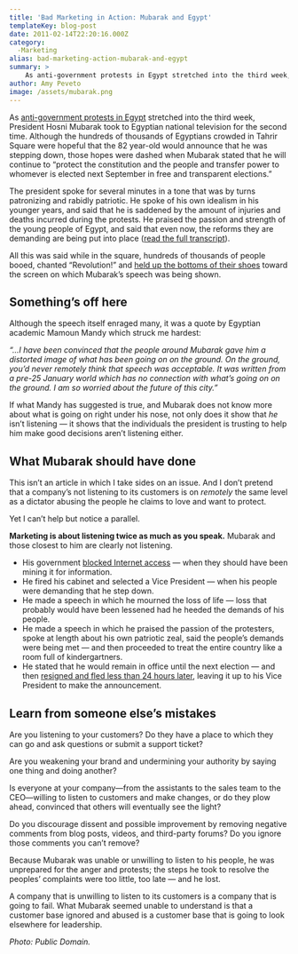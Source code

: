 ```yaml
---
title: 'Bad Marketing in Action: Mubarak and Egypt'
templateKey: blog-post
date: 2011-02-14T22:20:16.000Z
category: 
  -Marketing
alias: bad-marketing-action-mubarak-and-egypt
summary: > 
  	As anti-government protests in Egypt stretched into the third week, President Hosni Mubarak took to Egyptian national television for the second time. Although the hundreds of thousands of Egyptians crowded in Tahrir Square were hopeful that the 82 year-old would announce that he was stepping down, those hopes were dashed when Mubarak stated that he will continue to "protect the constitution and the people and transfer power to whomever is elected next September in free and transparent elections."
author: Amy Peveto
image: /assets/mubarak.png
---
```


As [anti-government protests in Egypt](http://www.cnn.com/2011/WORLD/meast/01/25/egypt.protests/index.html?_s=PM:WORLD) stretched into the third week, President Hosni Mubarak took to Egyptian national television for the second time. Although the hundreds of thousands of Egyptians crowded in Tahrir Square were hopeful that the 82 year-old would announce that he was stepping down, those hopes were dashed when Mubarak stated that he will continue to “protect the constitution and the people and transfer power to whomever is elected next September in free and transparent elections.”

The president spoke for several minutes in a tone that was by turns patronizing and rabidly patriotic. He spoke of his own idealism in his younger years, and said that he is saddened by the amount of injuries and deaths incurred during the protests. He praised the passion and strength of the young people of Egypt, and said that even now, the reforms they are demanding are being put into place ([read the full transcript](http://www.washingtonpost.com/wp-dyn/content/article/2011/02/10/AR2011021005290.html)).

All this was said while in the square, hundreds of thousands of people booed, chanted “Revolution!” and [held up the bottoms of their shoes](http://www.telegraph.co.uk/news/worldnews/middleeast/iraq/3776970/Arab-culture-the-insult-of-the-shoe.html) toward the screen on which Mubarak’s speech was being shown.

Something’s off here
--------------------

Although the speech itself enraged many, it was a quote by Egyptian academic Mamoun Mandy which struck me hardest:

_“...I have been convinced that the people around Mubarak gave him a distorted image of what has been going on on the ground. On the ground, you’d never remotely think that speech was acceptable. It was written from a pre-25 January world which has no connection with what’s going on on the ground. I am so worried about the future of this city.”_

If what Mandy has suggested is true, and Mubarak does not know more about what is going on right under his nose, not only does it show that _he_ isn’t listening — it shows that the individuals the president is trusting to help him make good decisions aren’t listening either.

What Mubarak should have done
-----------------------------

This isn’t an article in which I take sides on an issue. And I don’t pretend that a company’s not listening to its customers is on _remotely_ the same level as a dictator abusing the people he claims to love and want to protect.

Yet I can’t help but notice a parallel.

**Marketing is about listening twice as much as you speak.** Mubarak and those closest to him are clearly not listening.

*   His government [blocked Internet access](http://news.discovery.com/tech/egypt-internet-online-protesters-110201.htm) — when they should have been mining it for information.
*   He fired his cabinet and selected a Vice President — when his people were demanding that he step down.
*   He made a speech in which he mourned the loss of life — loss that probably would have been lessened had he heeded the demands of his people.
*   He made a speech in which he praised the passion of the protesters, spoke at length about his own patriotic zeal, said the people’s demands were being met — and then proceeded to treat the entire country like a room full of kindergartners.
*   He stated that he would remain in office until the next election — and then [resigned and fled less than 24 hours later](http://www.bbc.co.uk/news/world-middle-east-12433045), leaving it up to his Vice President to make the announcement.

Learn from someone else’s mistakes
----------------------------------

Are you listening to your customers? Do they have a place to which they can go and ask questions or submit a support ticket?

Are you weakening your brand and undermining your authority by saying one thing and doing another?

Is everyone at your company—from the assistants to the sales team to the CEO—willing to listen to customers and make changes, or do they plow ahead, convinced that others will eventually see the light?

Do you discourage dissent and possible improvement by removing negative comments from blog posts, videos, and third-party forums? Do you ignore those comments you can’t remove?

Because Mubarak was unable or unwilling to listen to his people, he was unprepared for the anger and protests; the steps he took to resolve the peoples’ complaints were too little, too late — and he lost.

A company that is unwilling to listen to its customers is a company that is going to fail. What Mubarak seemed unable to understand is that a customer base ignored and abused is a customer base that is going to look elsewhere for leadership.

_Photo: Public Domain._